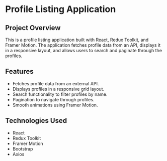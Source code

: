 # Profile Listing Application

## Project Overview

This is a profile listing application built with React, Redux Toolkit, and Framer Motion. The application fetches profile data from an API, displays it in a responsive layout, and allows users to search and paginate through the profiles.

## Features

- Fetches profile data from an external API.
- Displays profiles in a responsive grid layout.
- Search functionality to filter profiles by name.
- Pagination to navigate through profiles.
- Smooth animations using Framer Motion.

## Technologies Used

- React
- Redux Toolkit
- Framer Motion
- Bootstrap
- Axios

